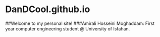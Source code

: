 # DanDCool.github.io
##Welcome to my personal site!
###Amirali Hosseini Moghaddam: First year computer engineering student @ University of Isfahan.
